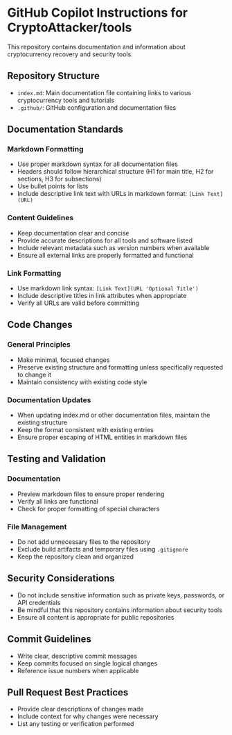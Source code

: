 # GitHub Copilot Instructions for CryptoAttacker/tools

This repository contains documentation and information about cryptocurrency recovery and security tools.

## Repository Structure

- `index.md`: Main documentation file containing links to various cryptocurrency tools and tutorials
- `.github/`: GitHub configuration and documentation files

## Documentation Standards

### Markdown Formatting
- Use proper markdown syntax for all documentation files
- Headers should follow hierarchical structure (H1 for main title, H2 for sections, H3 for subsections)
- Use bullet points for lists
- Include descriptive link text with URLs in markdown format: `[Link Text](URL)`

### Content Guidelines
- Keep documentation clear and concise
- Provide accurate descriptions for all tools and software listed
- Include relevant metadata such as version numbers when available
- Ensure all external links are properly formatted and functional

### Link Formatting
- Use markdown link syntax: `[Link Text](URL 'Optional Title')`
- Include descriptive titles in link attributes when appropriate
- Verify all URLs are valid before committing

## Code Changes

### General Principles
- Make minimal, focused changes
- Preserve existing structure and formatting unless specifically requested to change it
- Maintain consistency with existing code style

### Documentation Updates
- When updating index.md or other documentation files, maintain the existing structure
- Keep the format consistent with existing entries
- Ensure proper escaping of HTML entities in markdown files

## Testing and Validation

### Documentation
- Preview markdown files to ensure proper rendering
- Verify all links are functional
- Check for proper formatting of special characters

### File Management
- Do not add unnecessary files to the repository
- Exclude build artifacts and temporary files using `.gitignore`
- Keep the repository clean and organized

## Security Considerations

- Do not include sensitive information such as private keys, passwords, or API credentials
- Be mindful that this repository contains information about security tools
- Ensure all content is appropriate for public repositories

## Commit Guidelines

- Write clear, descriptive commit messages
- Keep commits focused on single logical changes
- Reference issue numbers when applicable

## Pull Request Best Practices

- Provide clear descriptions of changes made
- Include context for why changes were necessary
- List any testing or verification performed
